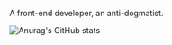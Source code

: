 A front-end developer, an anti-dogmatist.

![Anurag's GitHub stats](https://github-readme-stats.vercel.app/api?username=Peng-Hello&show_icons=true&theme=dracula)
